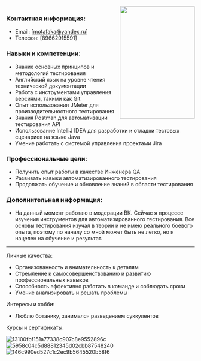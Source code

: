 <img align="right" width="200" height="300" src="https://github.com/KIP1K/RESUME/assets/141117821/d8dd4e08-6459-41ef-80f2-efa31b2f803f">

### Контактная информация: 
- Email: [motafaka@yandex.ru]
- Телефон: [89662915591]

### Навыки и компетенции:
- Знание основных принципов и методологий тестирования
- Английский язык на уровне чтения технической документации
- Работа с инструментами управления версиями, такими как Git
- Опыт использования JMeter для производительностного тестирования
- Знания Postman для автоматизации тестирования API
- Использование IntelliJ IDEA для разработки и отладки тестовых сценариев на языке Java
- Умение работать с системой управления проектами Jira

### Профессиональные цели:
- Получить опыт работы в качестве Инженера QA
- Развивать навыки автоматизированного тестирования
- Продолжать обучение и обновление знаний в области тестирования

### Дополнительная информация:
- На данный момент работаю в модерации ВК. Сейчас я процессе изучения инструментов для автоматизированного тестирования. Все основы тестирования изучал в теории и не имею реального
  боевого опыта, поэтому по началу со мной может быть не легко, но я нацелен на обучение и результат.

-------

Личные качества:
- Организованность и внимательность к деталям
- Стремление к самосовершенствованию и развитию профессиональных навыков
- Способность эффективно работать в команде и соблюдать сроки
- Умение анализировать и решать проблемы

Интересы и хобби:
- Люблю ботанику, занимался разведением суккулентов

Курсы и сертификаты:

![13100fbf151a77338c907c8e9552896c](https://github.com/KIP1K/RESUME/assets/141117821/6155d2df-46d9-4a4b-bdeb-8d310f427872)
![5958c04c5d88812345d02cbb87548240](https://github.com/KIP1K/RESUME/assets/141117821/c8960af6-c433-4408-bbfe-beaa796dbe0f)
![146c990ed527c1c2ec9b5645520b58f6](https://github.com/KIP1K/RESUME/assets/141117821/600e1c9e-1670-4546-acac-9ae8a14d0391)



